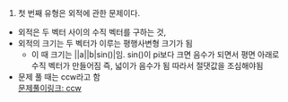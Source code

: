 1. 첫 번째 유형은 외적에 관한 문제이다.<br>
* 외적은 두 벡터 사이의 수직 벡터를 구하는 것,
* 외적의 크기는 두 벡터가 이루는 평행사변형 크기가 됨
  * 이 때 크기는 ||a||b|sin()|임. sin()이 pi보다 크면 음수가 되면서 평면 아래로 수직 벡터가 만들어짐 즉, 넓이가 음수가 됨 따라서 절댓값을 조심해야됨
* 문제 풀 때는 ccw라고 함<br>
[문제풀이링크: ccw](https://snowfleur.tistory.com/98)
